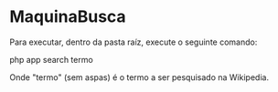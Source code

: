 # MaquinaBusca

Para executar, dentro da pasta raíz, execute o seguinte comando:

php app search termo

Onde "termo" (sem aspas) é o termo a ser pesquisado na Wikipedia.

